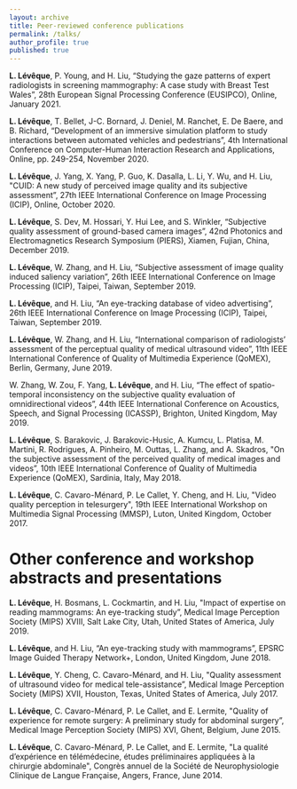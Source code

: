 ```yaml
---
layout: archive
title: Peer-reviewed conference publications
permalink: /talks/
author_profile: true
published: true
---
```


**L. Lévêque**, P. Young, and H. Liu, “Studying the gaze patterns of expert radiologists in screening mammography: A case study with Breast Test Wales”, 28th European Signal Processing Conference (EUSIPCO), Online, January 2021.

**L. Lévêque**, T. Bellet, J-C. Bornard, J. Deniel, M. Ranchet, E. De Baere, and B. Richard, “Development of an immersive simulation platform to study interactions between automated vehicles and pedestrians”, 4th International Conference on Computer-Human Interaction Research and Applications, Online, pp. 249-254, November 2020.

**L. Lévêque**, J. Yang, X. Yang, P. Guo, K. Dasalla, L. Li, Y. Wu, and H. Liu, "CUID: A new study of perceived image quality and its subjective assessment”, 27th IEEE International Conference on Image Processing (ICIP), Online, October 2020.

**L. Lévêque**, S. Dev, M. Hossari, Y. Hui Lee, and S. Winkler, “Subjective quality assessment of ground-based camera images”, 42nd Photonics and Electromagnetics Research Symposium (PIERS), Xiamen, Fujian, China, December 2019.

**L. Lévêque**, W. Zhang, and H. Liu, “Subjective assessment of image quality induced saliency variation”, 26th IEEE International Conference on Image Processing (ICIP), Taipei, Taiwan, September 2019.

**L. Lévêque**, and H. Liu, “An eye-tracking database of video advertising”, 26th IEEE International Conference on Image Processing (ICIP), Taipei, Taiwan, September 2019.

**L. Lévêque**, W. Zhang, and H. Liu, “International comparison of radiologists’ assessment of the perceptual quality of medical ultrasound video”, 11th IEEE International Conference of Quality of Multimedia Experience (QoMEX), Berlin, Germany, June 2019.

W. Zhang, W. Zou, F. Yang, **L. Lévêque**, and H. Liu, “The effect of spatio-temporal inconsistency on the subjective quality evaluation of omnidirectional videos”, 44th IEEE International Conference on Acoustics, Speech, and Signal Processing (ICASSP), Brighton, United Kingdom, May 2019.

**L. Lévêque**, S. Barakovic, J. Barakovic-Husic, A. Kumcu, L. Platisa, M. Martini, R. Rodrigues, A. Pinheiro, M. Outtas, L. Zhang, and A. Skadros, "On the subjective assessment of the perceived quality of medical images and videos”, 10th IEEE International Conference of Quality of Multimedia Experience (QoMEX), Sardinia, Italy, May 2018.

**L. Lévêque**, C. Cavaro-Ménard, P. Le Callet, Y. Cheng, and H. Liu, "Video quality perception in telesurgery", 19th IEEE International Workshop on Multimedia Signal Processing (MMSP), Luton, United Kingdom, October 2017.


Other conference and workshop abstracts and presentations
==

**L. Lévêque**, H. Bosmans, L. Cockmartin, and H. Liu, "Impact of expertise on reading mammograms: An eye-tracking study”, Medical Image Perception Society (MIPS) XVIII, Salt Lake City, Utah, United States of America, July 2019.

**L. Lévêque**, and H. Liu, “An eye-tracking study with mammograms”, EPSRC Image Guided Therapy Network+, London, United Kingdom, June 2018.

**L. Lévêque**, Y. Cheng, C. Cavaro-Ménard, and H. Liu, "Quality assessment of ultrasound video for medical tele-assistance”, Medical Image Perception Society (MIPS) XVII, Houston, Texas, United States of America, July 2017.

**L. Lévêque**, C. Cavaro-Ménard, P. Le Callet, and E. Lermite, "Quality of experience for remote surgery: A preliminary study for abdominal surgery”, Medical Image Perception Society (MIPS) XVI, Ghent, Belgium, June 2015.

**L. Lévêque**, C. Cavaro-Ménard, P. Le Callet, and E. Lermite, "La qualité d’expérience en télémédecine, études préliminaires appliquées à la chirurgie abdominale", Congrès annuel de la Société de Neurophysiologie Clinique de Langue Française, Angers, France, June 2014.
